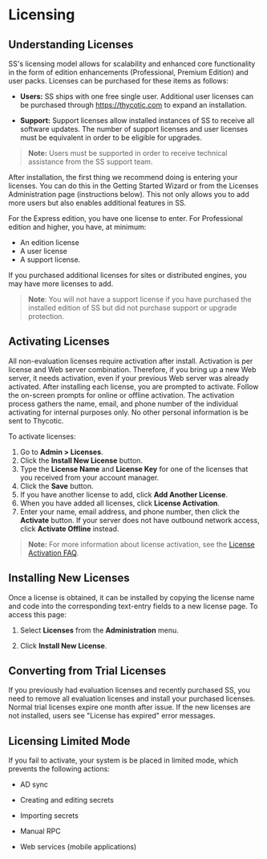 [title]: # (Licensing)
[tags]: # (License)
[priority]: # (1000)

# Licensing

## Understanding Licenses

SS's licensing model allows for scalability and enhanced core functionality in the form of edition enhancements (Professional, Premium Edition) and user packs. Licenses can be purchased for these items as follows:

- **Users:** SS ships with one free single user. Additional user licenses can be purchased through <https://thycotic.com> to expand an installation.

- **Support:** Support licenses allow installed instances of SS to receive all software updates. The number of support licenses and user licenses must be equivalent in order to be eligible for upgrades.

> **Note:** Users must be supported in order to receive technical assistance from the SS support team.

After installation, the first thing we recommend doing is entering your licenses. You can do this in the Getting Started Wizard or from the Licenses Administration page (instructions below). This not only allows you to add more users but also enables additional features in SS.

For the Express edition, you have one license to enter. For Professional edition and higher, you have, at minimum:

- An edition license
- A user license
- A support license.

If you purchased additional licenses for sites or distributed engines, you may have more licenses to add.

> **Note**:  You will not have a support license if you have purchased the installed edition of SS but did not purchase support or upgrade protection.

## Activating Licenses

All non-evaluation licenses require activation after install. Activation is per license and Web server combination. Therefore, if you bring up a new Web server, it needs activation, even if your previous Web server was already activated. After installing each license, you are prompted to activate. Follow the on-screen prompts for online or offline activation. The activation process gathers the name, email, and phone number of the individual activating for internal purposes only. No other personal information is be sent to Thycotic.

To activate licenses:

1. Go to **Admin \> Licenses**.
2. Click the **Install New License** button.
3. Type the **License Name** and **License Key** for one of the licenses that you received from your account manager.
4. Click the **Save** button.
5. If you have another license to add, click **Add Another License**.
6. When you have added all licenses, click **License Activation**.
7. Enter your name, email address, and phone number, then click the **Activate** button. If your server does not have outbound network access, click **Activate Offline** instead.

> **Note:**  For more information about license activation, see the [License Activation FAQ](../../secret-server-setup/licensing/licensing-faq/index.md).

## Installing New Licenses

Once a license is obtained, it can be installed by copying the license name and code into the corresponding text-entry fields to a new license page. To access this page:

1. Select **Licenses** from the **Administration** menu.

2. Click **Install New License**.

## Converting from Trial Licenses

If you previously had evaluation licenses and recently purchased SS, you need to remove all evaluation licenses and install your purchased licenses. Normal trial licenses expire one month after issue. If the new licenses are not installed, users see "License has expired" error messages.

## Licensing Limited Mode

If you fail to activate, your system is be placed in limited mode, which prevents the following actions:

- AD sync

- Creating and editing secrets

- Importing secrets

- Manual RPC

- Web services (mobile applications)
